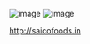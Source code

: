 ![image](https://user-images.githubusercontent.com/101416092/204081572-cb336f0e-4952-4da7-acd8-da54edb2a7df.png)
![image](https://user-images.githubusercontent.com/101416092/204081601-3812f0c8-cbae-4b3b-b8c3-d955d43fe010.png)



http://saicofoods.in
